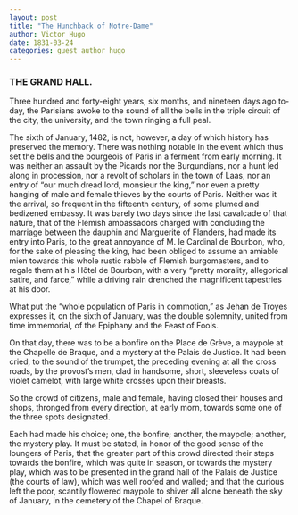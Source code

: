 ```yaml
---
layout: post
title: "The Hunchback of Notre-Dame"
author: Victor Hugo
date: 1831-03-24
categories: guest author hugo
---
```


### THE GRAND HALL.
  
Three hundred and forty-eight years, six months, and nineteen days ago to-day,
the Parisians awoke to the sound of all the bells in the triple circuit of the
city, the university, and the town ringing a full peal.<!--more-->

The sixth of January, 1482, is not, however, a day of which history has
preserved the memory. There was nothing notable in the event which thus set the
bells and the bourgeois of Paris in a ferment from early morning. It was neither
an assault by the Picards nor the Burgundians, nor a hunt led along in
procession, nor a revolt of scholars in the town of Laas, nor an entry of “our
much dread lord, monsieur the king,” nor even a pretty hanging of male and
female thieves by the courts of Paris. Neither was it the arrival, so frequent
in the fifteenth century, of some plumed and bedizened embassy. It was barely
two days since the last cavalcade of that nature, that of the Flemish
ambassadors charged with concluding the marriage between the dauphin and
Marguerite of Flanders, had made its entry into Paris, to the great annoyance of
M. le Cardinal de Bourbon, who, for the sake of pleasing the king, had been
obliged to assume an amiable mien towards this whole rustic rabble of Flemish
burgomasters, and to regale them at his Hôtel de Bourbon, with a very “pretty
morality, allegorical satire, and farce,” while a driving rain drenched the
magnificent tapestries at his door.

What put the “whole population of Paris in commotion,” as Jehan de Troyes
expresses it, on the sixth of January, was the double solemnity, united from
time immemorial, of the Epiphany and the Feast of Fools.

On that day, there was to be a bonfire on the Place de Grève, a maypole at the
Chapelle de Braque, and a mystery at the Palais de Justice. It had been cried,
to the sound of the trumpet, the preceding evening at all the cross roads, by
the provost’s men, clad in handsome, short, sleeveless coats of violet camelot,
with large white crosses upon their breasts.

So the crowd of citizens, male and female, having closed their houses and shops,
thronged from every direction, at early morn, towards some one of the three
spots designated.

Each had made his choice; one, the bonfire; another, the maypole; another, the
mystery play. It must be stated, in honor of the good sense of the loungers of
Paris, that the greater part of this crowd directed their steps towards the
bonfire, which was quite in season, or towards the mystery play, which was to be
presented in the grand hall of the Palais de Justice (the courts of law), which
was well roofed and walled; and that the curious left the poor, scantily
flowered maypole to shiver all alone beneath the sky of January, in the cemetery
of the Chapel of Braque.
